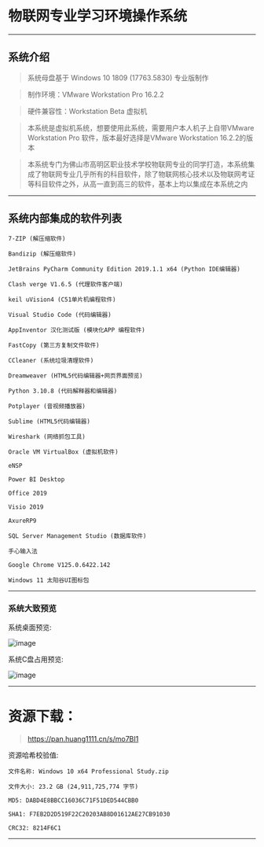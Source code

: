# 物联网专业学习环境操作系统

------------------------

## 系统介绍

> 系统母盘基于 Windows 10 1809 (17763.5830) 专业版制作

> 制作环境：VMware Workstation Pro 16.2.2

> 硬件兼容性：Workstation Beta 虚拟机

> 本系统是虚拟机系统，想要使用此系统，需要用户本人机子上自带VMware Workstation Pro 软件，版本最好选择是VMware Workstation 16.2.2的版本

> 本系统专门为佛山市高明区职业技术学校物联网专业的同学打造，本系统集成了物联网专业几乎所有的科目软件，除了物联网核心技术以及物联网考证等科目软件之外，从高一直到高三的软件，基本上均以集成在本系统之内

------------------------

## 系统内部集成的软件列表

    7-ZIP (解压缩软件)

    Bandizip (解压缩软件)

    JetBrains PyCharm Community Edition 2019.1.1 x64 (Python IDE编辑器)

    Clash verge V1.6.5 (代理软件客户端)

    keil uVision4 (C51单片机编程软件)

    Visual Studio Code (代码编辑器)

    AppInventor 汉化测试版 (模块化APP 编程软件)

    FastCopy (第三方复制文件软件)

    CCleaner (系统垃圾清理软件)

    Dreamweaver (HTML5代码编辑器+网页界面预览)

    Python 3.10.8 (代码解释器和编辑器)

    Potplayer (音视频播放器)

    Sublime (HTML5代码编辑器)

    Wireshark (网络抓包工具)

    Oracle VM VirtualBox (虚拟机软件)

    eNSP 

    Power BI Desktop

    Office 2019

    Visio 2019

    AxureRP9

    SQL Server Management Studio (数据库软件)

    手心输入法

    Google Chrome V125.0.6422.142

    Windows 11 太阳谷UI图标包

------------------------

### 系统大致预览

系统桌面预览:

![image](/img/物联网专业学习环境专用系统/3.png)

系统C盘占用预览:

![image](/img/物联网专业学习环境专用系统/4.png)

------------------------

# 资源下载：

> https://pan.huang1111.cn/s/mo7BI1

资源哈希校验值:

    文件名称: Windows 10 x64 Professional Study.zip

    文件大小: 23.2 GB (24,911,725,774 字节)

    MD5: DABD4E8BBCC16036C71F51DED544CBB0

    SHA1: F7EB2D2D519F22C20203AB8D01612AE27CB91030

    CRC32: 8214F6C1

------------------------

